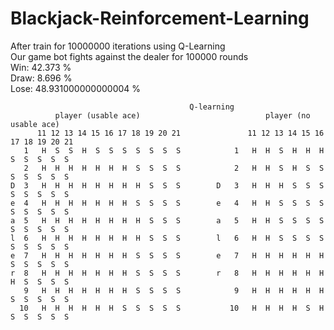 # Blackjack-Reinforcement-Learning

After train for  10000000  iterations using Q-Learning\
Our game bot fights against the dealer for  100000  rounds\
Win:  42.373 %\
Draw:  8.696 %\
Lose:  48.931000000000004 %


                                            Q-learning
              player (usable ace)                            player (no usable ace)    
          11 12 13 14 15 16 17 18 19 20 21               11 12 13 14 15 16 17 18 19 20 21 
       1   H  S  S  H  S  S  S  S  S  S  S            1   H  H  S  H  H  H  S  S  S  S  S  
       2   H  H  H  H  H  H  H  S  S  S  S            2   H  H  S  H  S  S  S  S  S  S  S  
    D  3   H  H  H  H  H  H  H  H  S  S  S        D   3   H  H  H  S  S  S  S  S  S  S  S  
    e  4   H  H  H  H  H  H  H  S  S  S  S        e   4   H  H  S  S  S  S  S  S  S  S  S  
    a  5   H  H  H  H  H  H  H  H  S  S  S        a   5   H  H  S  S  S  S  S  S  S  S  S  
    l  6   H  H  H  H  H  H  H  H  S  S  S        l   6   H  H  S  S  S  S  S  S  S  S  S  
    e  7   H  H  H  H  H  H  H  S  S  S  S        e   7   H  H  H  H  H  H  S  S  S  S  S  
    r  8   H  H  H  H  H  H  H  S  S  S  S        r   8   H  H  H  H  H  H  H  S  S  S  S  
       9   H  H  H  H  H  H  H  S  S  S  S            9   H  H  H  H  H  H  S  S  S  S  S  
      10   H  H  H  H  H  H  S  S  S  S  S           10   H  H  H  H  S  H  S  S  S  S  S  
